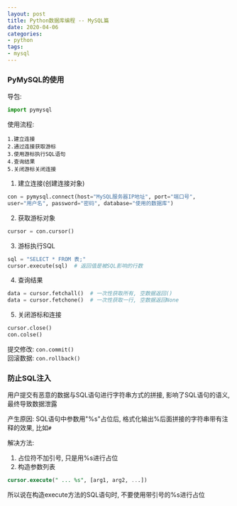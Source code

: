 ```yaml
---
layout: post
title: Python数据库编程 -- MySQL篇
date: 2020-04-06
categories:
- python
tags:
- mysql
---
```


### PyMySQL的使用
导包:
```python
import pymysql
```

使用流程:
```
1.建立连接
2.通过连接获取游标
3.使用游标执行SQL语句
4.查询结果
5.关闭游标关闭连接
```

1. 建立连接(创建连接对象)
```python
con = pymysql.connect(host="MySQL服务器IP地址", port="端口号", 
user="用户名", password="密码", database="使用的数据库")
```
2. 获取游标对象
```python
cursor = con.cursor()
```
3. 游标执行SQL
```python
sql = "SELECT * FROM 表;"
cursor.execute(sql)  # 返回值是被SQL影响的行数
```
4. 查询结果
```python
data = cursor.fetchall()  # 一次性获取所有, 空数据返回()
data = cursor.fetchone()  # 一次性获取一行, 空数据返回None
```
5. 关闭游标和连接
```python
cursor.close()
con.colse()
```

提交修改: `con.commit()`<br>
回滚数据: `con.rollback()`<br>

### 防止SQL注入
用户提交有恶意的数据与SQL语句进行字符串方式的拼接, 影响了SQL语句的语义, 最终导致数据泄露<br>

产生原因: SQL语句中参数用"%s"占位后, 格式化输出%后面拼接的字符串带有注释的效果, 比如`#`<br>

解决方法:
1. 占位符不加引号, 只是用%s进行占位
2. 构造参数列表

```sql
cursor.execute(" ... %s", [arg1, arg2, ...])
```

所以说在构造execute方法的SQL语句时, 不要使用带引号的%s进行占位<br>

